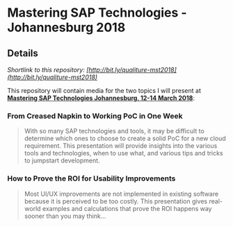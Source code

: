 # Mastering SAP Technologies - Johannesburg 2018

## Details

*Shortlink to this repository: [http://bit.ly/qualiture-mst2018](http://bit.ly/qualiture-mst2018)*

This repository will contain media for the two topics I will present at **[Mastering SAP Technologies Johannesburg, 12-14 March 2018](http://www.masteringsapconference.com/tech/sa/)**:

### From Creased Napkin to Working PoC in One Week

> With so many SAP technologies and tools, it may be difficult to determine which ones to choose to create a solid PoC for a new cloud requirement. This presentation will provide insights into the various tools and technologies, when to use what, and various tips and tricks to jumpstart development.

### How to Prove the ROI for Usability Improvements

> Most UI/UX improvements are not implemented in existing software because it is perceived to be too costly. This presentation gives real-world examples and calculations that prove the ROI happens way sooner than you may think...
